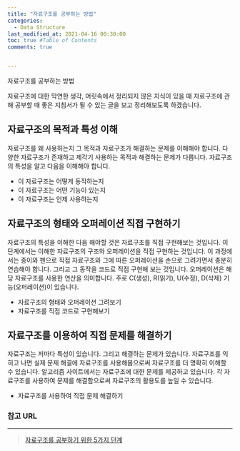 ```yaml
---
title: "자료구조를 공부하는 방법"
categories: 
  - Data Structure
last_modified_at: 2021-04-16 00:30:00
toc: true #Table of Contents
comments: true


---
```


자료구조를 공부하는 방법

자료구조에 대한 막연한 생각, 머릿속에서 정리되지 않은 지식이 있을 때 자료구조에 관해 공부할 때 좋은 지침서가 될 수 있는 글을 보고 정리해보도록 하겠습니다.

## 자료구조의 목적과 특성 이해

자료구조를 왜 사용하는지 그 목적과 자료구조가 해결하는 문제를 이해해야 합니다. 다양한 자료구조가 존재하고 제각기 사용하는 목적과 해결하는 문제가 다릅니다. 자료구조의 특성을 알고 다음을 이해해야 합니다.

-   이 자료구조는 어떻게 동작하는지
-   이 자료구조는 어떤 기능이 있는지
-   이 자료구조는 언제 사용하는지

## 자료구조의 형태와 오퍼레이션 직접 구현하기

자료구조의 특성을 이해한 다음 해야할 것은 자료구조를 직접 구현해보는 것입니다. 이 단계에서는 이해한 자료구조의 구조와 오퍼레이션을 직접 구현하는 것입니다. 이 과정에서는 종이와 펜으로 직접 자료구조와 그에 따른 오퍼레이션을 손으로 그려가면서 충분히 연습해야 합니다. 그리고 그 동작을 코드로 직접 구현해 보는 것입니다. 오퍼레이션은 해당 자료구조를 사용한 연산을 의미합니다. 주로 C(생성), R(읽기), U(수정), D(삭제) 기능(오퍼레이션)이 있습니다.

-   자료구조의 형태와 오퍼레이션 그려보기
-   자료구조를 직접 코드로 구현해보기

## 자료구조를 이용하여 직접 문제를 해결하기

자료구조는 저마다 특성이 있습니다. 그리고 해결하는 문제가 있습니다. 자료구조를 익히고 나면 실제 문제 해결에 자료구조를 사용해봄으로써 자료구조를 더 명확히 이해할 수 있습니다. 알고리즘 사이트에서는 자료구조에 대한 문제를 제공하고 있습니다. 각 자료구조를 사용하여 문제를 해결함으로써 자료구조의 활용도를 높일 수 있습니다.

-   자료구조를 사용하여 직접 문제 해결하기

### 참고 URL

---

>   [자료구조를 공부하기 위한 5가지 단계](https://imasoftwareengineer.tistory.com/93)

